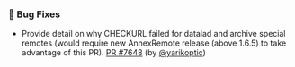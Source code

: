 ### 🐛 Bug Fixes

- Provide detail on why CHECKURL failed for datalad and archive special remotes (would require new AnnexRemote release (above 1.6.5) to take advantage of this PR).  [PR #7648](https://github.com/datalad/datalad/pull/7648) (by [@yarikoptic](https://github.com/yarikoptic))

